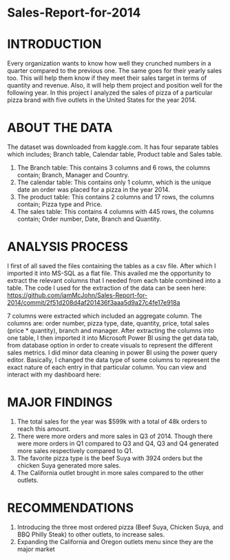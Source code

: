 # Sales-Report-for-2014

# INTRODUCTION
Every organization wants to know how well they crunched numbers in a quarter compared to the previous one. The same goes for their yearly sales too. This will help them know if they meet their sales target in terms of quantity and revenue. Also, it will help them project and position well for the following year.
In this project I analyzed the sales of pizza of a particular pizza brand with five outlets in the United States for the year 2014.

# ABOUT THE DATA
The dataset was downloaded from kaggle.com. It has four separate tables which includes; Branch table, Calendar table, Product table and Sales table.
1.	The Branch table:
This contains 3 columns and 6 rows, the columns contain; Branch, Manager and Country.
2.	The calendar table:
This contains only 1 column, which is the unique date an order was placed for a pizza in the year 2014.
3.	The product table:
This contains 2 columns and 17 rows, the columns contain; Pizza type and Price.
4.	The sales table:
This contains 4 columns with 445 rows, the columns contain; Order number, Date, Branch and Quantity.


# ANALYSIS PROCESS
I first of all saved the files containing the tables as a csv file. After which I imported it into MS-SQL as a flat file. This availed me the opportunity to extract the relevant columns that I needed from each table combined into a table.
The code I used for the extraction of the data can be seen here: https://github.com/iamMcJohn/Sales-Report-for-2014/commit/2f51d208d4af201436f3aaa5d9a27c4fe17e918a

7 columns were extracted which included an aggregate column. The columns are: order number, pizza type, date, quantity, price, total sales (price * quantity), branch and manager.
After extracting the columns into one table, I then imported it into Microsoft Power BI using the get data tab, from database option in order to create visuals to represent the different sales metrics. 
I did minor data cleaning in power BI using the power query editor. Basically, I changed the data type of some columns to represent the exact nature of each entry in that particular column.
You can view and interact with my dashboard here:

# MAJOR FINDINGS
1.	The total sales for the year was $599k with a total of 48k orders to reach this amount.
2.	There were more orders and more sales in Q3 of 2014. Though there were more orders in Q1 compared to Q3 and Q4, Q3 and Q4 generated more sales respectively compared to Q1.
3.	The favorite pizza type is the beef Suya with 3924 orders but the chicken Suya generated more sales.
4.	The California outlet brought in more sales compared to the other outlets.

# RECOMMENDATIONS
1.	Introducing the three most ordered pizza (Beef Suya, Chicken Suya, and BBQ Philly Steak) to other outlets, to increase sales.
2.	Expanding the California and Oregon outlets menu since they are the major market



